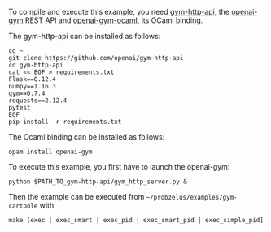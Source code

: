To compile and execute this example, you need [gym-http-api](https://github.com/openai/gym-http-api), the [openai-gym](https://github.com/openai/gym) REST API and [openai-gym-ocaml](https://github.com/IBM/openai-gym-ocaml), its OCaml binding.

The gym-http-api can be installed as follows:

```
cd ~
git clone https://github.com/openai/gym-http-api
cd gym-http-api
cat << EOF > requirements.txt
Flask==0.12.4
numpy==1.16.3
gym==0.7.4
requests==2.12.4
pytest
EOF
pip install -r requirements.txt
```

The Ocaml binding can be installed as follows:

```
opam install openai-gym
```

To execute this example, you first have to launch the openai-gym:

```
python $PATH_TO_gym-http-api/gym_http_server.py &
```

Then the example can be executed from `~/probzelus/examples/gym-cartpole` with

```
make [exec | exec_smart | exec_pid | exec_smart_pid | exec_simple_pid]
```
